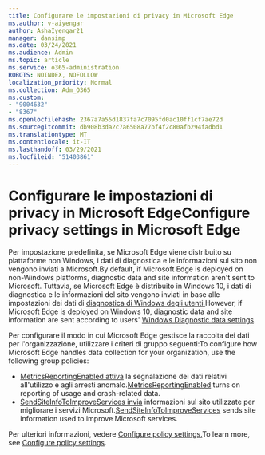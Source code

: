 ```yaml
---
title: Configurare le impostazioni di privacy in Microsoft Edge
ms.author: v-aiyengar
author: AshaIyengar21
manager: dansimp
ms.date: 03/24/2021
ms.audience: Admin
ms.topic: article
ms.service: o365-administration
ROBOTS: NOINDEX, NOFOLLOW
localization_priority: Normal
ms.collection: Adm_O365
ms.custom:
- "9004632"
- "8367"
ms.openlocfilehash: 2367a7a55d1837fa7c7095fd0ac10ff1cf7ae72d
ms.sourcegitcommit: db908b3da2c7a6508a77bf4f2c80afb294fadbd1
ms.translationtype: MT
ms.contentlocale: it-IT
ms.lasthandoff: 03/29/2021
ms.locfileid: "51403861"
---
```

# <a name="configure-privacy-settings-in-microsoft-edge"></a><span data-ttu-id="a5339-102">Configurare le impostazioni di privacy in Microsoft Edge</span><span class="sxs-lookup"><span data-stu-id="a5339-102">Configure privacy settings in Microsoft Edge</span></span>

<span data-ttu-id="a5339-103">Per impostazione predefinita, se Microsoft Edge viene distribuito su piattaforme non Windows, i dati di diagnostica e le informazioni sul sito non vengono inviati a Microsoft.</span><span class="sxs-lookup"><span data-stu-id="a5339-103">By default, if Microsoft Edge is deployed on non-Windows platforms, diagnostic data and site information aren't sent to Microsoft.</span></span> <span data-ttu-id="a5339-104">Tuttavia, se Microsoft Edge è distribuito in Windows 10, i dati di diagnostica e le informazioni del sito vengono inviati in base alle impostazioni dei dati di [diagnostica di Windows degli utenti.](https://go.microsoft.com/fwlink/?linkid=2132472)</span><span class="sxs-lookup"><span data-stu-id="a5339-104">However, if Microsoft Edge is deployed on Windows 10, diagnostic data and site information are sent according to users' [Windows Diagnostic data settings](https://go.microsoft.com/fwlink/?linkid=2132472).</span></span>

<span data-ttu-id="a5339-105">Per configurare il modo in cui Microsoft Edge gestisce la raccolta dei dati per l'organizzazione, utilizzare i criteri di gruppo seguenti:</span><span class="sxs-lookup"><span data-stu-id="a5339-105">To configure how Microsoft Edge handles data collection for your organization, use the following group policies:</span></span>
- <span data-ttu-id="a5339-106">[MetricsReportingEnabled attiva](https://go.microsoft.com/fwlink/?linkid=2132470) la segnalazione dei dati relativi all'utilizzo e agli arresti anomalo.</span><span class="sxs-lookup"><span data-stu-id="a5339-106">[MetricsReportingEnabled](https://go.microsoft.com/fwlink/?linkid=2132470) turns on reporting of usage and crash-related data.</span></span>
- <span data-ttu-id="a5339-107">[SendSiteInfoToImproveServices invia](https://go.microsoft.com/fwlink/?linkid=2132470) informazioni sul sito utilizzate per migliorare i servizi Microsoft.</span><span class="sxs-lookup"><span data-stu-id="a5339-107">[SendSiteInfoToImproveServices](https://go.microsoft.com/fwlink/?linkid=2132470) sends site information used to improve Microsoft services.</span></span>

<span data-ttu-id="a5339-108">Per ulteriori informazioni, vedere [Configure policy settings.](https://go.microsoft.com/fwlink/?linkid=2132577)</span><span class="sxs-lookup"><span data-stu-id="a5339-108">To learn more, see [Configure policy settings](https://go.microsoft.com/fwlink/?linkid=2132577).</span></span>
